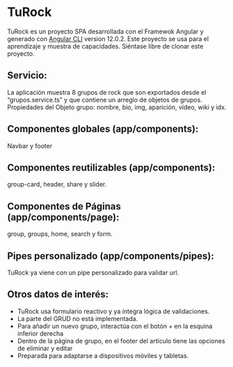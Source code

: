 # TuRock

TuRock es un proyecto SPA desarrollada con el Framewok Angular y generado con [Angular CLI](https://github.com/angular/angular-cli) version 12.0.2. Este proyecto se usa para el aprendizaje y muestra de capacidades. Siéntase libre de clonar este proyecto.


## Servicio:
La aplicación muestra 8 grupos de rock que son exportados desde el “grupos.service.ts” y que contiene un arreglo de objetos de grupos.
Propiedades del Objeto grupo: nombre, bio, img, aparición, vídeo, wiki y idx.


## Componentes globales (app/components):

Navbar y footer

## Componentes reutilizables (app/components):

group-card, header, share y slider.

## Componentes de Páginas (app/components/page):

group, groups, home, search y form.

## Pipes personalizado (app/components/pipes):

TuRock ya viene con un pipe personalizado para validar url.

## Otros datos de interés:

- TuRock usa formulario reactivo y ya integra lógica de validaciones.
- La parte del GRUD no está implementada.
- Para añadir un nuevo grupo, interactúa con el botón + en la esquina inferior derecha
- Dentro de la página de grupo, en el footer del artículo tiene las opciones de eliminar y editar 
- Preparada para adaptarse a dispositivos móviles y tabletas.

